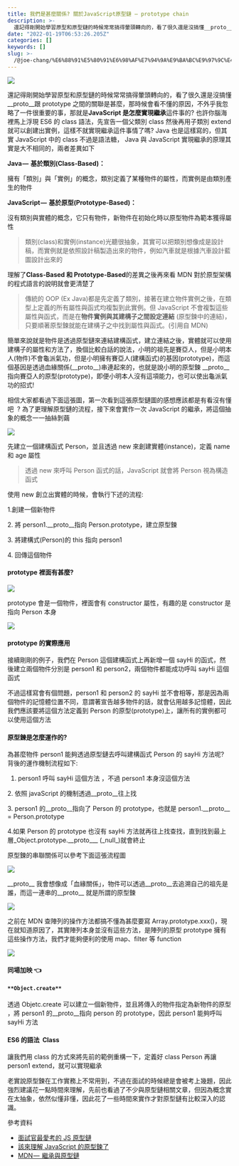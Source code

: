 ```yaml
---
title: 我們是甚麼關係? 關於JavaScript原型鏈 — prototype chain
description: >-
  還記得剛開始學習原型和原型鏈的時候常常搞得暈頭轉向的，看了很久還是沒搞懂__proto__跟prototype之間的關聯是甚麼，那時候會看不懂的原因，不外乎我忽略了一件很重要的事，那就是JavaScript是怎麼實現繼承這件事的…
date: "2022-01-19T06:53:26.205Z"
categories: []
keywords: []
slug: >-
  /@joe-chang/%E6%88%91%E5%80%91%E6%98%AF%E7%94%9A%E9%BA%BC%E9%97%9C%E4%BF%82-%E9%97%9C%E6%96%BCjavascript%E5%8E%9F%E5%9E%8B%E9%8F%88-prototype-chain-d60e77b69649
---
```


![](/img/1__8__uN9NeWKSWXC23TdNtqZA.jpeg)

還記得剛開始學習原型和原型鏈的時候常常搞得暈頭轉向的，看了很久還是沒搞懂\_\_proto\_\_跟 prototype 之間的關聯是甚麼，那時候會看不懂的原因，不外乎我忽略了一件很重要的事，那就是**JavaScript 是怎麼實現繼承**這件事的? 也許你腦海裡馬上浮現 ES6 的 class 語法，先宣告一個父類別 class 然後再用子類別 extend 就可以創建出實例，這樣不就實現繼承這件事情了嗎? Java 也是這樣寫的，但其實 JavaScript 中的 class 不過是語法糖， Java 與 JavaScript 實現繼承的原理其實是大不相同的，兩者差異如下

**Java —  基於類別(Class-Based)：**

擁有「類別」與「實例」的概念，類別定義了某種物件的屬性，而實例是由類別產生的物件

**JavaScript —  基於原型(Prototype-Based)：**

沒有類別與實體的概念，它只有物件，新物件在初始化時以原型物件為範本獲得屬性

> 類別(class)和實例(instance)光聽很抽象，其實可以把類別想像成是設計稿，而實例就是依照設計稿製造出來的物件，例如汽車就是根據汽車設計藍圖設計出來的

理解了**Class-Based 和 Prototype-Based**的差異之後再來看 MDN 對於原型架構的程式語言的說明就會更清楚了

> 傳統的 OOP (Ex Java)都是先定義了類別，接著在建立物件實例之後，在類型上定義的所有屬性與函式均複製到此實例。但 JavaScript 不會複製這些屬性與函式，而是在**物件實例與其建構子之間設定連結** (原型鍊中的連結)，只要順著原型鍊就能在建構子之中找到屬性與函式。(引用自 MDN)

簡單來說就是物件是透過原型鏈來連結建構函式，建立連結之後，實體就可以使用建構子的屬性和方法了，換個比較白話的說法，小明的祖先是賽亞人，但是小明本人(物件)不會龜派氣功，但是小明擁有賽亞人(建構函式)的基因(prototype)，而這個基因是透過血緣關係(\_\_proto\_\_)串連起來的，也就是說小明的原型鍊 \_\_proto\_\_ 指向賽亞人的原型(prototype)，即便小明本人沒有這項能力，也可以使出龜派氣功的招式!

相信大家都看過下面這張圖，第一次看到這張原型鏈圖的感想應該都是有看沒有懂吧  ? 為了更理解原型鏈的流程，接下來會實作一次 JavaScript 的繼承，將這個抽象的概念一一抽絲剝繭

![](/img/1__nsLXm7WwYGFfsERPtGELpQ.png)

先建立一個建構函式 Person，並且透過 new 來創建實體(instance)，定義 name 和 age 屬性

> 透過 new 來呼叫 Person 函式的話，JavaScript 就會將 Person 視為構造函式

使用 new 創立出實體的時候，會執行下述的流程:

1.創建一個新物件

2\. 將 person1.\_\_proto\_\_指向 Person.prototype，建立原型鍊

3\. 將建構式(Person)的 this 指向 person1

4\. 回傳這個物件

#### prototype 裡面有甚麼?

![](/img/1__M3eAJ2RYf0RHZm7LUEWxVw.png)

prototype 會是一個物件，裡面會有 constructor 屬性，有趣的是 constructor 是指向 Person 本身

![](/img/1__R8JvM6b5zRwNPBF0umev7g.png)

#### prototype 的實際應用

接續剛剛的例子，我們在 Person 這個建構函式上再新增一個 sayHi 的函式，然後建立兩個物件分別是 person1 和 person2，兩個物件都能成功呼叫 sayHi 這個函式

不過這樣寫會有個問題，person1 和 person2 的 sayHi 並不會相等，那是因為兩個物件的記憶體位置不同，意謂著宣告越多物件的話，就會佔用越多記憶體，因此我們應該要將這個方法定義到 Person 的原型(prototype)上，讓所有的實例都可以使用這個方法

#### 原型鍊是怎麼運作的?

為甚麼物件 person1 能夠透過原型鏈去呼叫建構函式 Person 的 sayHi 方法呢? 背後的運作機制流程如下:

1.  person1 呼叫 sayHi 這個方法 ，不過 person1 本身沒這個方法

2\. 依照 javaScript 的機制透過\_\_proto\_\_往上找

3\. person1 的\_\_proto\_\_指向了 Person 的 prototype，也就是 person1.\_\_proto\_\_ = Person.prototype

4.如果 Person 的 prototype 也沒有 sayHi 方法就再往上找查找，直到找到最上層\_Object.prototype.\_\_proto\_\__ (\_null_)就會終止

原型鍊的串聯關係可以參考下面這張流程圖

![](/img/1__LmzG2VLxHxgqYireP6fyYQ.png)

\_\_proto\_\_ 我會想像成「血緣關係」，物件可以透過\_\_proto\_\_去追溯自己的祖先是誰，而這一連串的\_\_proto\_\_ 就是所謂的原型鍊

![](/img/1__5lekiQHwaYrBYrdvNxfhow.png)

之前在 MDN 查陣列的操作方法都搞不懂為甚麼要寫 Array.prototype.xxx()，現在就知道原因了，其實陣列本身並沒有這些方法，是陣列的原型 prototype 擁有這些操作方法，我們才能夠便利的使用 map、filter 等 function

![](/img/1__fzmFKA3jWcHlO9i0cqBSuw.png)

#### 同場加映 👈

#### `**Object.create**`

透過 Objetc.create 可以建立一個新物件，並且將傳入的物件指定為新物件的原型 ，將 person1 的\_\_proto\_\_指向 person 的 prototype，因此 person1 能夠呼叫 sayHi 方法

#### ES6 的語法  Class

讓我們用 class 的方式來將先前的範例重構一下，定義好 class Person 再讓 person1 extend，就可以實現繼承

老實說原型鍊在工作實務上不常用到，不過在面試的時候總是會被考上幾題，因此強烈建議花一點時間來理解，先前也看過了不少與原型鏈相關文章，但因為概念實在太抽象，依然似懂非懂，因此花了一些時間來實作才對原型鏈有比較深入的認識。

參考資料

- [面試官最愛考的 JS 原型鏈](https://maxleebk.com/2020/07/25/prototype/)
- [該來理解 JavaScript 的原型鍊了](https://blog.techbridge.cc/2017/04/22/javascript-prototype/)
- [MDN —  繼承與原型鏈](https://developer.mozilla.org/zh-TW/docs/Web/JavaScript/Inheritance_and_the_prototype_chain)
